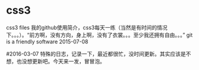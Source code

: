 # css3
css3 files
我的github使用简介，css3每天一练（当然是有时间的情况下。。。）。“前方啊，没有方向，身上啊，没有了衣裳。。。至少我还拥有自由。。。”
git is a friendly software
2015-07-08

#2016-03-07
特殊的日志，记录一下，最近都很忙，没时间更新。其实应该是不想，也没想更新吧。今天来一发，冒冒泡。